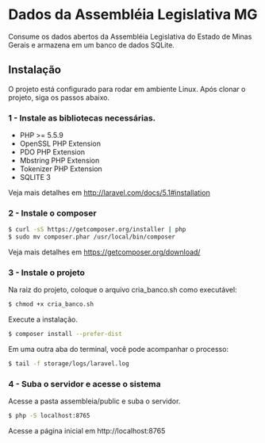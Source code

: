 # Dados da Assembléia Legislativa MG 

Consume os dados abertos da Assembléia Legislativa do Estado de Minas
Gerais e armazena em um banco de dados SQLite.

## Instalação

O projeto está configurado para rodar em ambiente Linux. Após clonar o projeto, siga os passos abaixo.

### 1 - Instale as bibliotecas necessárias. 

- PHP >= 5.5.9
- OpenSSL PHP Extension
- PDO PHP Extension
- Mbstring PHP Extension
- Tokenizer PHP Extension
- SQLITE 3

Veja mais detalhes em http://laravel.com/docs/5.1#installation

### 2 - Instale o composer

```sh
$ curl -sS https://getcomposer.org/installer | php
$ sudo mv composer.phar /usr/local/bin/composer
```
Veja mais detalhes em https://getcomposer.org/download/


### 3 - Instale o projeto

Na raiz do projeto, coloque o arquivo cria_banco.sh como executável:

```sh
$ chmod +x cria_banco.sh
```

Execute a instalação.

```sh
$ composer install --prefer-dist
```

Em uma outra aba do terminal, você pode acompanhar o processo:
```sh
$ tail -f storage/logs/laravel.log
```

### 4 - Suba o servidor e acesse o sistema

Acesse a pasta assembleia/public e suba o servidor.

```sh
$ php -S localhost:8765
```
Acesse a página inicial em http://localhost:8765
